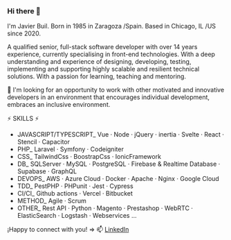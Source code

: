 ### Hi there 👋

I'm Javier Buil. Born in 1985 in Zaragoza /Spain.  Based in Chicago, IL /US since 2020.

A qualified senior, full-stack software developer with over 14 years experience, currently specialising in front-end technologies. With a deep understanding and experience of designing, developing, testing, implementing and supporting highly scalable and resilient technical solutions. With a passion for learning, teaching and mentoring.

🌱 I'm looking for an opportunity to work with other motivated and innovative developers in an environment that encourages individual development, embraces an inclusive environment.

⚡ SKILLS ⚡  
- JAVASCRIPT/TYPESCRIPT_  Vue · Node · jQuery  · inertia · Svelte · React · Stencil ·  Capacitor
- PHP_  Laravel · Symfony · Codeigniter
- CSS_ TailwindCss · BoostrapCss · IonicFramework
- DB_ SQLServer · MySQL · PostgreSQL · Firebase & Realtime Database · Supabase · GraphQL
- DEVOPS_   AWS · Azure Cloud · Docker · Apache · Nginx · Google Cloud
- TDD_ PestPHP · PHPunit · Jest · Cypress
- CI/CI_ Github actions · Vercel · Bitbucket
- METHOD_ Agile · Scrum
- OTHER_ Rest API · Python · Magento · Prestashop · WebRTC · ElasticSearch · Logstash · Webservices …


¡Happy to connect with you! => 📫 [LinkedIn](https://www.linkedin.com/in/javilong/)



<!--
**builpro/builpro** is a ✨ _special_ ✨ repository because its `README.md` (this file) appears on your GitHub profile.
-->
